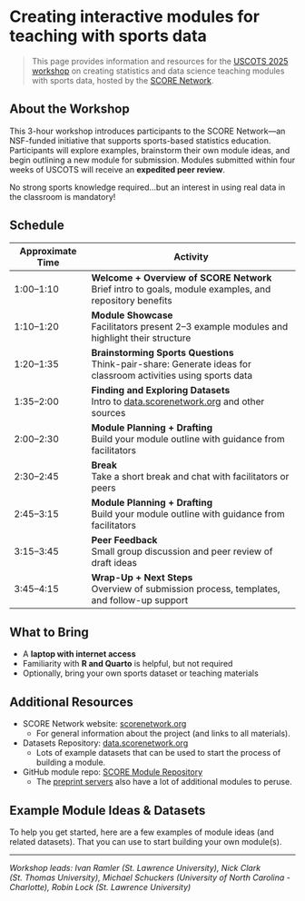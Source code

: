 # Creating interactive modules for teaching with sports data


> This page provides information and resources for the <a
> href="https://www.causeweb.org/cause/uscots/uscots25/program/workshops/w13"
> target="_blank">USCOTS 2025 workshop</a> on creating statistics and
> data science teaching modules with sports data, hosted by the
> <a href="https://scorenetwork.org" target="_blank">SCORE Network</a>.

## About the Workshop

This 3-hour workshop introduces participants to the SCORE Network—an
NSF-funded initiative that supports sports-based statistics education.
Participants will explore examples, brainstorm their own module ideas,
and begin outlining a new module for submission. Modules submitted
within four weeks of USCOTS will receive an **expedited peer review**.

No strong sports knowledge required…but an interest in using real data
in the classroom is mandatory!

## Schedule

| Approximate Time | Activity |
|----|----|
| 1:00–1:10 | **Welcome + Overview of SCORE Network**<br>Brief intro to goals, module examples, and repository benefits |
| 1:10–1:20 | **Module Showcase**<br>Facilitators present 2–3 example modules and highlight their structure |
| 1:20–1:35 | **Brainstorming Sports Questions**<br>Think-pair-share: Generate ideas for classroom activities using sports data |
| 1:35–2:00 | **Finding and Exploring Datasets**<br>Intro to [data.scorenetwork.org](https://data.scorenetwork.org) and other sources |
| 2:00–2:30 | **Module Planning + Drafting**<br>Build your module outline with guidance from facilitators |
| 2:30–2:45 | **Break**<br>Take a short break and chat with facilitators or peers |
| 2:45–3:15 | **Module Planning + Drafting**<br>Build your module outline with guidance from facilitators |
| 3:15–3:45 | **Peer Feedback**<br>Small group discussion and peer review of draft ideas |
| 3:45–4:15 | **Wrap-Up + Next Steps**<br>Overview of submission process, templates, and follow-up support |

## What to Bring

- A **laptop with internet access**
- Familiarity with **R and Quarto** is helpful, but not required
- Optionally, bring your own sports dataset or teaching materials

## Additional Resources

- SCORE Network website:
  <a href="https://scorenetwork.org" target="_blank">scorenetwork.org</a>
  - For general information about the project (and links to all
    materials).
- Datasets Repository: <a href="https://data.scorenetwork.org"
  target="_blank">data.scorenetwork.org</a>
  - Lots of example datasets that can be used to start the process of
    building a module.
- GitHub module repo:
  <a href="https://modules.scorenetwork.org/" target="_blank">SCORE Module
  Repository</a>
  - The <a href="https://modules.scorenetwork.org/preprints.html"
    target="_blank">preprint servers</a> also have a lot of additional
    modules to peruse.

## Example Module Ideas & Datasets

To help you get started, here are a few examples of module ideas (and
related datasets). That you can use to start building your own
module(s).

------------------------------------------------------------------------

*Workshop leads: Ivan Ramler (St. Lawrence University), Nick Clark
(St. Thomas University), Michael Schuckers (University of North
Carolina - Charlotte), Robin Lock (St. Lawrence University)*
